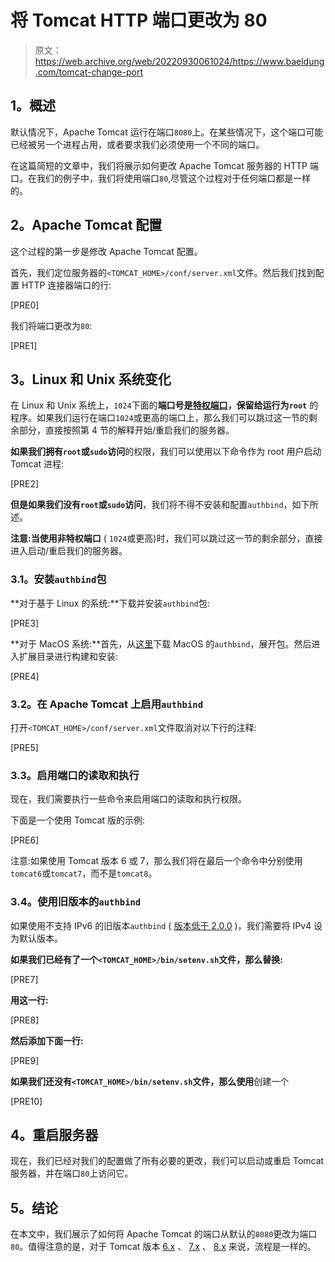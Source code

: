 # 将 Tomcat HTTP 端口更改为 80

> 原文：<https://web.archive.org/web/20220930061024/https://www.baeldung.com/tomcat-change-port>

## **1。概述**

默认情况下，Apache Tomcat 运行在端口`8080`上。在某些情况下，这个端口可能已经被另一个进程占用，或者要求我们必须使用一个不同的端口。

在这篇简短的文章中，我们将展示如何更改 Apache Tomcat 服务器的 HTTP 端口。在我们的例子中，我们将使用端口`80`,尽管这个过程对于任何端口都是一样的。

## **2。Apache Tomcat 配置**

这个过程的第一步是修改 Apache Tomcat 配置。

首先，我们定位服务器的`<TOMCAT_HOME>/conf/server.xml`文件。然后我们找到配置 HTTP 连接器端口的行:

[PRE0]

我们将端口更改为`80`:

[PRE1]

## **3。Linux 和 Unix 系统变化**

在 Linux 和 Unix 系统上，`1024`下面的**端口号是[特权端口](https://web.archive.org/web/20220627171218/https://www.w3.org/Daemon/User/Installation/PrivilegedPorts.html)，保留给运行为`root`** 的程序。如果我们运行在端口`1024`或更高的端口上，那么我们可以跳过这一节的剩余部分，直接按照第 4 节的解释开始/重启我们的服务器。

**如果我们拥有`root`或`sudo`访问**的权限，我们可以使用以下命令作为 root 用户启动 Tomcat 进程:

[PRE2]

**但是如果我们没有`root`或`sudo`访问**，我们将不得不安装和配置`authbind`，如下所述。

**注意:当使用非特权端口** ( `1024`或更高)时，我们可以跳过这一节的剩余部分，直接进入启动/重启我们的服务器。

### **3.1。安装`authbind`包**

**对于基于 Linux 的系统:**下载并安装`authbind`包:

[PRE3]

**对于 MacOS 系统:**首先，从[这里](https://web.archive.org/web/20220627171218/https://github.com/Castaglia/MacOSX-authbind)下载 MacOS 的`authbind`，展开包。然后进入扩展目录进行构建和安装:

[PRE4]

### **3.2。在 Apache Tomcat** 上启用`authbind`

打开`<TOMCAT_HOME>/conf/server.xml`文件取消对以下行的注释:

[PRE5]

### **3.3。启用端口**的读取和执行

现在，我们需要执行一些命令来启用端口的读取和执行权限。

下面是一个使用 Tomcat 版的示例:

[PRE6]

注意:如果使用 Tomcat 版本 6 或 7，那么我们将在最后一个命令中分别使用`tomcat6`或`tomcat7`，而不是`tomcat8`。

### **3.4。使用旧版本的`authbind`**

如果使用不支持 IPv6 的旧版本`authbind` ( [版本低于 2.0.0](https://web.archive.org/web/20220627171218/https://bugs.debian.org/cgi-bin/bugreport.cgi?bug=596921) )，我们需要将 IPv4 设为默认版本。

**如果我们已经有了一个`<TOMCAT_HOME>/bin/setenv.sh`文件，那么替换:**

[PRE7]

**用这一行:**

[PRE8]

**然后添加下面一行:**

[PRE9]

**如果我们还没有`<TOMCAT_HOME>/bin/setenv.sh`文件，那么使用**创建一个

[PRE10]

## **4。重启服务器**

现在，我们已经对我们的配置做了所有必要的更改，我们可以启动或重启 Tomcat 服务器，并在端口`80`上访问它。

## **5。结论**

在本文中，我们展示了如何将 Apache Tomcat 的端口从默认的`8080`更改为端口`80`。值得注意的是，对于 Tomcat 版本 [6.x](https://web.archive.org/web/20220627171218/https://tomcat.apache.org/tomcat-6.0-doc/config/http.html) 、 [7.x](https://web.archive.org/web/20220627171218/https://tomcat.apache.org/tomcat-7.0-doc/config/http.html) 、 [8.x](https://web.archive.org/web/20220627171218/https://tomcat.apache.org/tomcat-7.0-doc/config/http.html) 来说，流程是一样的。